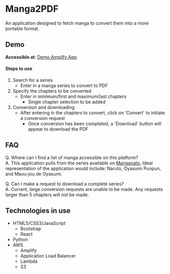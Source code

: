 # Manga2PDF
An application designed to fetch manga to convert them into a more portable format.

## Demo
**Accessible at**: [Demo Amplify App](https://master.d2oxo9qqretwhm.amplifyapp.com/)
#### Steps to use
1. Search for a series
   - Enter in a manga series to convert to PDF
2. Specify the chapters  to be converted
   - Enter in minimum/first and maximum/last chapters
     - Single chapter selection to be added
3. Conversion and downloading
   - After entering in the chapters to convert, click on 'Convert' to initiate a conversion request
     - Once conversion has been completed, a 'Download' button will appear to download the PDF

## FAQ
Q. Where can I find a list of manga accessible on this platform?  
A. This application pulls from the series available on [Manganato.](https://manganato.com/) Ideal representation of the application would include: Naruto, Oyasumi Punpun, and Maou-jou de Oyasumi.

Q. Can I make a request to download a complete series?  
A. Current, large conversion requests are unable to be made. Any requests larger than 5 chapters will not be made.

## Technologies in use
* HTML5/CSS3/JavaScript
  * Bootstrap
  * React 
* Python
* AWS
  * Amplify
  * Application Load Balancer
  * Lambda
  * S3 